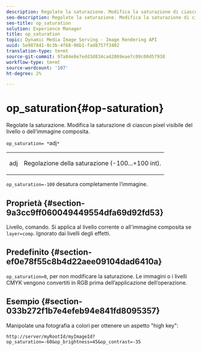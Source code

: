 ```yaml
---
description: Regolate la saturazione. Modifica la saturazione di ciascun pixel visibile del livello o dell’immagine composita.
seo-description: Regolate la saturazione. Modifica la saturazione di ciascun pixel visibile del livello o dell’immagine composita.
seo-title: op_saturation
solution: Experience Manager
title: op_saturation
topic: Dynamic Media Image Serving - Image Rendering API
uuid: 5e987841-0c3b-4f68-96b1-fad8757f3402
translation-type: tm+mt
source-git-commit: 97a84e8e7edd3d834ca42069eae7c09c00d57938
workflow-type: tm+mt
source-wordcount: '107'
ht-degree: 2%

---
```



# op_saturation{#op-saturation}

Regolate la saturazione. Modifica la saturazione di ciascun pixel visibile del livello o dell’immagine composita.

`op_saturation= *`adj`*`

<table id="simpletable_5F118A28FE674B06A16F6F19C56B4594"> 
 <tr class="strow"> 
  <td class="stentry"> <p><span class="varname"> adj</span> </p> </td> 
  <td class="stentry"> <p>Regolazione della saturazione (-100...+100 int). </p></td> 
 </tr> 
</table>

`op_saturation=-100` desatura completamente l’immagine.

## Proprietà {#section-9a3cc9ff060049449554dfa69d92fd53}

Livello, comando. Si applica al livello corrente o all&#39;immagine composita se `layer=comp`. Ignorato dai livelli degli effetti.

## Predefinito {#section-ef0e78f55c8b4d22aee09104dad6410a}

`op_saturation=0`, per non modificare la saturazione. Le immagini o i livelli CMYK vengono convertiti in RGB prima dell’applicazione dell’operazione.

## Esempio {#section-033b272f1b7e4efeb94e841fd8095357}

Manipolate una fotografia a colori per ottenere un aspetto &quot;high key&quot;:

`http://server/myRootId/myImageId?op_saturation=-60&op_brightness=45&op_contrast=-35`
